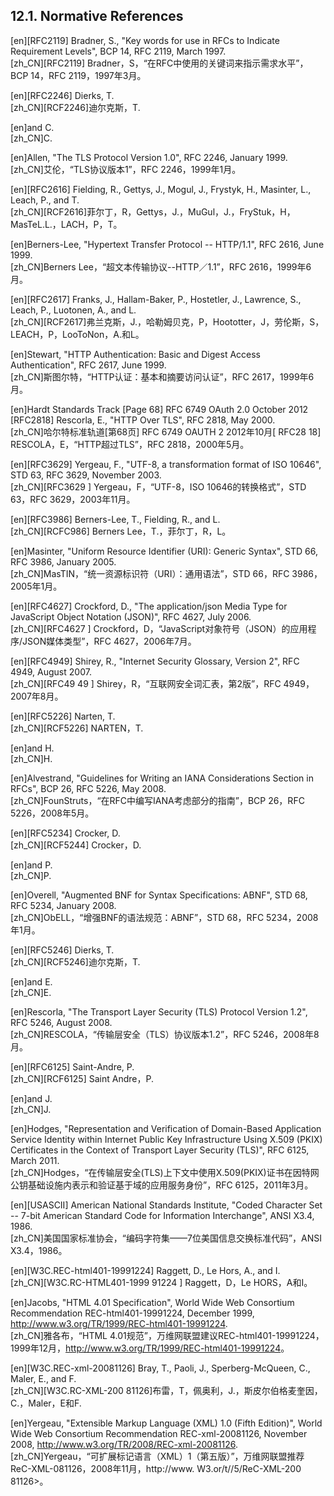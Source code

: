 ## 12.1. Normative References  

[en][RFC2119] Bradner, S., "Key words for use in RFCs to Indicate Requirement Levels", BCP 14, RFC 2119, March 1997.  
[zh_CN][RFC2119] Bradner，S，“在RFC中使用的关键词来指示需求水平”，BCP 14，RFC 2119，1997年3月。  
  

[en][RFC2246] Dierks, T.  
[zh_CN][RCF2246]迪尔克斯，T.  
  

[en]and C.  
[zh_CN]C.  
  

[en]Allen, "The TLS Protocol Version 1.0", RFC 2246, January 1999.  
[zh_CN]艾伦，“TLS协议版本1”，RFC 2246，1999年1月。  
  

[en][RFC2616] Fielding, R., Gettys, J., Mogul, J., Frystyk, H., Masinter, L., Leach, P., and T.  
[zh_CN][RCF2616]菲尔丁，R，Gettys，J.，MuGul，J.，FryStuk，H，MasTeL.L.，LACH，P，T。  
  

[en]Berners-Lee, "Hypertext Transfer Protocol -- HTTP/1.1", RFC 2616, June 1999.  
[zh_CN]Berners Lee，“超文本传输协议--HTTP／1.1”，RFC 2616，1999年6月。  
  

[en][RFC2617] Franks, J., Hallam-Baker, P., Hostetler, J., Lawrence, S., Leach, P., Luotonen, A., and L.  
[zh_CN][RCF2617]弗兰克斯，J.，哈勒姆贝克，P，Hoototter，J，劳伦斯，S，LEACH，P，LooToNon，A.和L。  
  

[en]Stewart, "HTTP Authentication: Basic and Digest Access Authentication", RFC 2617, June 1999.  
[zh_CN]斯图尔特，“HTTP认证：基本和摘要访问认证”，RFC 2617，1999年6月。  
  

[en]Hardt Standards Track [Page 68] RFC 6749 OAuth 2.0 October 2012 [RFC2818] Rescorla, E., "HTTP Over TLS", RFC 2818, May 2000.  
[zh_CN]哈尔特标准轨道[第68页] RFC 6749 OAUTH 2 2012年10月[ RFC28 18] RESCOLA，E，“HTTP超过TLS”，RFC 2818，2000年5月。  
  

[en][RFC3629] Yergeau, F., "UTF-8, a transformation format of ISO 10646", STD 63, RFC 3629, November 2003.  
[zh_CN][RFC3629 ] Yergeau，F，“UTF-8，ISO 10646的转换格式”，STD 63，RFC 3629，2003年11月。  
  

[en][RFC3986] Berners-Lee, T., Fielding, R., and L.  
[zh_CN][RCFC986] Berners Lee，T.，菲尔丁，R，L。  
  

[en]Masinter, "Uniform Resource Identifier (URI): Generic Syntax", STD 66, RFC 3986, January 2005.  
[zh_CN]MasTIN，“统一资源标识符（URI）：通用语法”，STD 66，RFC 3986，2005年1月。  
  

[en][RFC4627] Crockford, D., "The application/json Media Type for JavaScript Object Notation (JSON)", RFC 4627, July 2006.  
[zh_CN][RFC4627 ] Crockford，D，“JavaScript对象符号（JSON）的应用程序/JSON媒体类型”，RFC 4627，2006年7月。  
  

[en][RFC4949] Shirey, R., "Internet Security Glossary, Version 2", RFC 4949, August 2007.  
[zh_CN][RFC49 49 ] Shirey，R，“互联网安全词汇表，第2版”，RFC 4949，2007年8月。  
  

[en][RFC5226] Narten, T.  
[zh_CN][RCF5226] NARTEN，T.  
  

[en]and H.  
[zh_CN]H.  
  

[en]Alvestrand, "Guidelines for Writing an IANA Considerations Section in RFCs", BCP 26, RFC 5226, May 2008.  
[zh_CN]FounStruts，“在RFC中编写IANA考虑部分的指南”，BCP 26，RFC 5226，2008年5月。  
  

[en][RFC5234] Crocker, D.  
[zh_CN][RCF5244] Crocker，D.  
  

[en]and P.  
[zh_CN]P.  
  

[en]Overell, "Augmented BNF for Syntax Specifications: ABNF", STD 68, RFC 5234, January 2008.  
[zh_CN]ObELL，“增强BNF的语法规范：ABNF”，STD 68，RFC 5234，2008年1月。  
  

[en][RFC5246] Dierks, T.  
[zh_CN][RCF5246]迪尔克斯，T.  
  

[en]and E.  
[zh_CN]E.  
  

[en]Rescorla, "The Transport Layer Security (TLS) Protocol Version 1.2", RFC 5246, August 2008.  
[zh_CN]RESCOLA，“传输层安全（TLS）协议版本1.2”，RFC 5246，2008年8月。  
  

[en][RFC6125] Saint-Andre, P.  
[zh_CN][RCF6125] Saint Andre，P.  
  

[en]and J.  
[zh_CN]J.  
  

[en]Hodges, "Representation and Verification of Domain-Based Application Service Identity within Internet Public Key Infrastructure Using X.509 (PKIX) Certificates in the Context of Transport Layer Security (TLS)", RFC 6125, March 2011.  
[zh_CN]Hodges，“在传输层安全(TLS)上下文中使用X.509(PKIX)证书在因特网公钥基础设施内表示和验证基于域的应用服务身份”，RFC 6125，2011年3月。  
  

[en][USASCII] American National Standards Institute, "Coded Character Set -- 7-bit American Standard Code for Information Interchange", ANSI X3.4, 1986.  
[zh_CN]美国国家标准协会，“编码字符集——7位美国信息交换标准代码”，ANSI X3.4，1986。  
  

[en][W3C.REC-html401-19991224] Raggett, D., Le Hors, A., and I.  
[zh_CN][W3C.RC-HTML401-1999 91224 ] Raggett，D，Le HORS，A和I。  
  

[en]Jacobs, "HTML 4.01 Specification", World Wide Web Consortium Recommendation REC-html401-19991224, December 1999, <http://www.w3.org/TR/1999/REC-html401-19991224>.  
[zh_CN]雅各布，“HTML 4.01规范”，万维网联盟建议REC-html401-19991224，1999年12月，<http://www.w3.org/TR/1999/REC-html401-19991224>。  
  

[en][W3C.REC-xml-20081126] Bray, T., Paoli, J., Sperberg-McQueen, C., Maler, E., and F.  
[zh_CN][W3C.RC-XML-200 81126]布雷，T，佩奥利，J.，斯皮尔伯格麦奎因，C.，Maler，E和F.  
  

[en]Yergeau, "Extensible Markup Language (XML) 1.0 (Fifth Edition)", World Wide Web Consortium Recommendation REC-xml-20081126, November 2008, <http://www.w3.org/TR/2008/REC-xml-20081126>.  
[zh_CN]Yergeau，“可扩展标记语言（XML）1（第五版）”，万维网联盟推荐ReC-XML-081126，2008年11月，http://www. W3.or/t//5/ReC-XML-200 81126>。  
  



